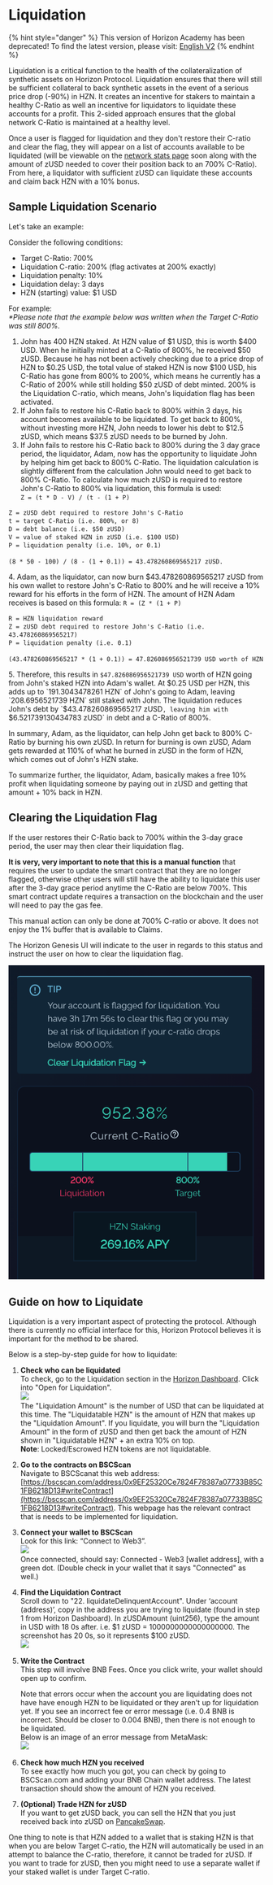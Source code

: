 # Liquidation

{% hint style="danger" %}
This version of Horizon Academy has been deprecated! To find the latest version, please visit: [English V2](https://academy.horizonprotocol.com/)
{% endhint %}

Liquidation is a critical function to the health of the collateralization of synthetic assets on Horizon Protocol. Liquidation ensures that there will still be sufficient collateral to back synthetic assets in the event of a serious price drop (-90%) in HZN. It creates an incentive for stakers to maintain a healthy C-Ratio as well an incentive for liquidators to liquidate these accounts for a profit. This 2-sided approach ensures that the global network C-Ratio is maintained at a healthy level.

Once a user is flagged for liquidation and they don't restore their C-ratio and clear the flag, they will appear on a list of accounts available to be liquidated (will be viewable on the [network stats page](https://dashboard.horizonprotocol.com/) soon along with the amount of zUSD needed to cover their position back to an 700% C-Ratio). From here, a liquidator with sufficient zUSD can liquidate these accounts and claim back HZN with a 10% bonus.

## Sample Liquidation Scenario

Let's take an example:

Consider the following conditions:

* Target C-Ratio: 700%
* Liquidation C-ratio: 200% (flag activates at 200% exactly)
* Liquidation penalty: 10%
* Liquidation delay: 3 days
* HZN (starting) value: $1 USD

For example:\
_\*Please note that the example below was written when the Target C-Ratio was still 800%._

1. John has 400 HZN staked. At HZN value of $1 USD, this is worth $400 USD. When he initially minted at a C-Ratio of 800%, he received $50 zUSD. Because he has not been actively checking due to a price drop of HZN to $0.25 USD, the total value of staked HZN is now $100 USD, his C-Ratio has gone from 800% to 200%, which means he currently has a C-Ratio of 200% while still holding $50 zUSD of debt minted. 200% is the Liquidation C-ratio, which means, John's liquidation flag has been activated.
2. If John fails to restore his C-Ratio back to 800% within 3 days, his account becomes available to be liquidated. To get back to 800%, without investing more HZN, John needs to lower his debt to $12.5 zUSD, which means $37.5 zUSD needs to be burned by John.
3. If John fails to restore his C-Ratio back to 800% during the 3 day grace period, the liquidator, Adam, now has the opportunity to liquidate John by helping him get back to 800% C-Ratio. The liquidation calculation is slightly different from the calculation John would need to get back to 800% C-Ratio. To calculate how much zUSD is required to restore John's C-Ratio to 800% via liquidation, this formula is used:\
   `Z = (t * D - V) / (t - (1 + P)`

```
Z = zUSD debt required to restore John's C-Ratio
t = target C-Ratio (i.e. 800%, or 8)
D = debt balance (i.e. $50 zUSD)
V = value of staked HZN in zUSD (i.e. $100 USD)
P = liquidation penalty (i.e. 10%, or 0.1)

(8 * 50 - 100) / (8 - (1 + 0.1)) = 43.478260869565217 zUSD.
```

4\. Adam, as the liquidator, can now burn $43.478260869565217 zUSD from his own wallet to restore John's C-Ratio to 800% and he will receive a 10% reward for his efforts in the form of HZN. The amount of HZN Adam receives is based on this formula: `R = (Z * (1 + P)`

```
R = HZN liquidation reward
Z = zUSD debt required to restore John's C-Ratio (i.e. 43.478260869565217)
P = liquidation penalty (i.e. 0.1)

(43.478260869565217 * (1 + 0.1)) = 47.826086956521739 USD worth of HZN
```

5\. Therefore, this results in `$47.826086956521739 USD` worth of HZN going from John's staked HZN into Adam's wallet. At $0.25 USD per HZN, this adds up to `191.3043478261 HZN` of John's going to Adam, leaving `208.6956521739 HZN` still staked with John. The liquidation reduces John's debt by `$43.478260869565217 zUSD`, leaving him with `$6.521739130434783 zUSD` in debt and a C-Ratio of 800%.

In summary, Adam, as the liquidator, can help John get back to 800% C-Ratio by burning his own zUSD. In return for burning is own zUSD, Adam gets rewarded at 110% of what he burned in zUSD in the form of HZN, which comes out of John's HZN stake.

To summarize further, the liquidator, Adam, basically makes a free 10% profit when liquidating someone by paying out in zUSD and getting that amount + 10% back in HZN.

## Clearing the Liquidation Flag

If the user restores their C-Ratio back to 700% within the 3-day grace period, the user may then clear their liquidation flag.

**It is very, very important to note that this is a manual function** that requires the user to update the smart contract that they are no longer flagged, otherwise other users will still have the ability to liquidate this user after the 3-day grace period anytime the C-Ratio are below 700%. This smart contract update requires a transaction on the blockchain and the user will need to pay the gas fee.

This manual action can only be done at 700% C-ratio or above. It does not enjoy the 1% buffer that is available to Claims.

The Horizon Genesis UI will indicate to the user in regards to this status and instruct the user on how to clear the liquidation flag.

![Clear Liquidation Flag Instructions](../../.gitbook/assets/hzn-docs-liquidation2.png)

## Guide on how to Liquidate

Liquidation is a very important aspect of protecting the protocol. Although there is currently no official interface for this, Horizon Protocol believes it is important for the method to be shared.

Below is a step-by-step guide for how to liquidate:

1. **Check who can be liquidated**\
   To check, go to the Liquidation section in the [Horizon Dashboard](https://dashboard.horizonprotocol.com/). Click into "Open for Liquidation".\
   ![](../../.gitbook/assets/liquidation\_dashboaard.png)\
   The "Liquidation Amount" is the number of USD that can be liquidated at this time. The "Liquidatable HZN" is the amount of HZN that makes up the "Liquidation Amount". If you liquidate, you will burn the "Liquidation Amount" in the form of zUSD and then get back the amount of HZN shown in "Liquidatable HZN" + an extra 10% on top.\
   **Note**: Locked/Escrowed HZN tokens are not liquidatable.
2. **Go to the contracts on BSCScan**\
   Navigate to BSCScanat this web address: [https://bscscan.com/address/0x9EF25320Ce7824F78387a07733B85C1FB6218D13#writeContract](https://bscscan.com/address/0x9EF25320Ce7824F78387a07733B85C1FB6218D13#writeContract). This webpage has the relevant contract that is needs to be implemented for liquidation.
3. **Connect your wallet to BSCScan**\
   Look for this link: “Connect to Web3”.\
   ![](../../.gitbook/assets/liquidation\_connect\_to\_web3.png)\
   Once connected, should say: Connected - Web3 \[wallet address], with a green dot. (Double check in your wallet that it says "Connected" as well.)
4. **Find the Liquidation Contract**\
   Scroll down to "22. liquidateDelinquentAccount". Under ‘account (address)’, copy in the address you are trying to liquidate (found in step 1 from Horizon Dashboard). In zUSDAmount (uint256), type the amount in USD with 18 0s after. i.e. $1 zUSD = 1000000000000000000. The screenshot has 20 0s, so it represents $100 zUSD.\
   ![](../../.gitbook/assets/liquidation\_contract.png)
5.  **Write the Contract**\
    This step will involve BNB Fees. Once you click write, your wallet should open up to confirm.

    Note that errors occur when the account you are liquidating does not have have enough HZN to be liquidated or they aren't up for liquidation yet. If you see an incorrect fee or error message (i.e. 0.4 BNB is incorrect. Should be closer to 0.004 BNB), then there is not enough to be liquidated.\
    Below is an image of an error message from MetaMask:\
    ![](../../.gitbook/assets/liquidation\_warning.png)
6. **Check how much HZN you received**\
   To see exactly how much you got, you can check by going to BSCScan.com and adding your BNB Chain wallet address. The latest transaction should show the amount of HZN you received.
7. **(Optional) Trade HZN for zUSD**\
   If you want to get zUSD back, you can sell the HZN that you just received back into zUSD on [PancakeSwap](https://pancakeswap.finance/swap).

One thing to note is that HZN added to a wallet that is staking HZN is that when you are below Target C-ratio, the HZN will automatically be used in an attempt to balance the C-ratio, therefore, it cannot be traded for zUSD. If you want to trade for zUSD, then you might need to use a separate wallet if your staked wallet is under Target C-ratio.
